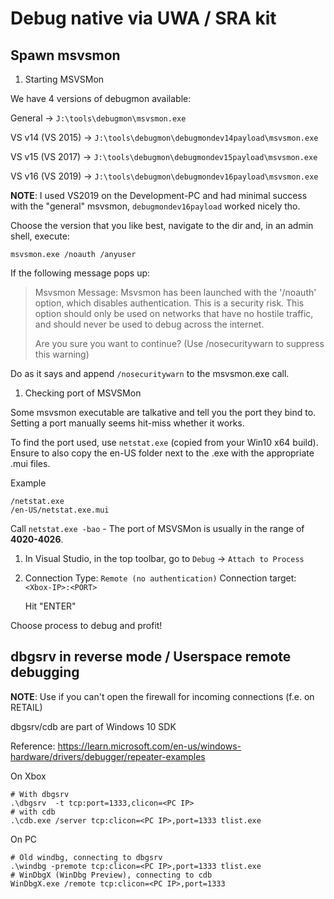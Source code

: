 # Debug native via UWA / SRA kit

## Spawn msvsmon

1. Starting MSVSMon

We have 4 versions of debugmon available:

General -> `J:\tools\debugmon\msvsmon.exe`

VS v14 (VS 2015) -> `J:\tools\debugmon\debugmondev14payload\msvsmon.exe`

VS v15 (VS 2017) -> `J:\tools\debugmon\debugmondev15payload\msvsmon.exe`

VS v16 (VS 2019) -> `J:\tools\debugmon\debugmondev16payload\msvsmon.exe`

**NOTE**: I used VS2019 on the Development-PC and had minimal success with the "general" msvsmon, `debugmondev16payload` worked nicely tho.

Choose the version that you like best, navigate to the dir and, in an admin shell, execute:

```
msvsmon.exe /noauth /anyuser
```

If the following message pops up:

> Msvsmon Message: Msvsmon has been launched with the '/noauth' option, which disables authentication. This is a security risk. This option should only be used on networks that have no hostile traffic, and should never be used to debug across the internet.
>
> Are you sure you want to continue?    (Use /nosecuritywarn to suppress this warning)


Do as it says and append `/nosecuritywarn` to the msvsmon.exe call.

1. Checking port of MSVSMon

Some msvsmon executable are talkative and tell you the port they bind to. Setting a port manually seems hit-miss whether it works.

To find the port used, use `netstat.exe` (copied from your Win10 x64 build).
Ensure to also copy the en-US folder next to the .exe with the appropriate .mui files.

Example

```
/netstat.exe
/en-US/netstat.exe.mui
```

Call `netstat.exe -bao` - The port of MSVSMon is usually in the range of **4020-4026**.

1. In Visual Studio, in the top toolbar, go to `Debug` -> `Attach to Process`
2. Connection Type: `Remote (no authentication)`
   Connection target: `<Xbox-IP>:<PORT>`

   Hit "ENTER"

Choose process to debug and profit!


## dbgsrv in reverse mode / Userspace remote debugging

**NOTE**: Use if you can't open the firewall for incoming connections (f.e. on RETAIL)

dbgsrv/cdb are part of Windows 10 SDK

Reference: https://learn.microsoft.com/en-us/windows-hardware/drivers/debugger/repeater-examples

On Xbox

```
# With dbgsrv
.\dbgsrv  -t tcp:port=1333,clicon=<PC IP>
# with cdb
.\cdb.exe /server tcp:clicon=<PC IP>,port=1333 tlist.exe
```

On PC

```
# Old windbg, connecting to dbgsrv
.\windbg -premote tcp:clicon=<PC IP>,port=1333 tlist.exe
# WinDbgX (WinDbg Preview), connecting to cdb
WinDbgX.exe /remote tcp:clicon=<PC IP>,port=1333
```

